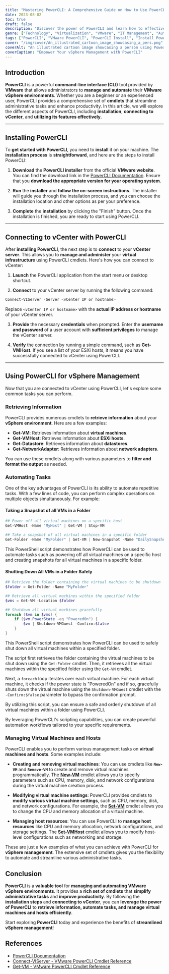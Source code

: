 ```yaml
---
title: "Mastering PowerCLI: A Comprehensive Guide on How to Use PowerCLI for Efficient vSphere Management"
date: 2023-08-02
toc: true
draft: false
description: "Discover the power of PowerCLI and learn how to effectively use it for managing your VMware vSphere environment, automating tasks, and maximizing productivity."
genre: ["Technology", "Virtualization", "VMware", "IT Management", "Automation", "Command-Line Interface", "Scripting", "System Administration", "Cloud Computing", "Datacenter Management"]
tags: ["PowerCLI", "VMware PowerCLI", "PowerCLI Install", "Install PowerCLI", "PowerCLI Download", "Download PowerCLI", "PowerCLI Connect to vCenter", "vSphere Management", "Virtual Machine Management", "Host Management", "Automation", "Scripting", "Virtualization", "vCenter Server", "ESXi Hosts", "Datastore Management", "Network Adapter Management", "Virtual Machine Creation", "Virtual Machine Removal", "Virtual Machine Settings", "Host Resources Management", "CPU Allocation", "Memory Allocation", "Storage Settings", "PowerCLI Examples", "PowerCLI Documentation", "IT Management", "System Administration", "Cloud Computing"]
cover: "/img/cover/An_illustrated_cartoon_image_showcasing_a_pers.png"
coverAlt: "An illustrated cartoon image showcasing a person using PowerCLI commands to manage virtual machines and hosts in a vSphere environment."
coverCaption: "Empower Your vSphere Management with PowerCLI"
---
```


## Introduction

**PowerCLI** is a powerful **command-line interface (CLI)** tool provided by **VMware** that allows administrators to **manage and automate** their **VMware vSphere environments**. Whether you are a beginner or an experienced user, PowerCLI provides a comprehensive set of **cmdlets** that streamline administrative tasks and enhance productivity. In this article, we will explore the different aspects of PowerCLI, including **installation**, **connecting to vCenter**, and **utilizing its features effectively**.

______

## Installing PowerCLI

To **get started with PowerCLI**, you need to **install** it on your machine. The **installation process** is **straightforward**, and here are the steps to install PowerCLI:

1. **Download** the **PowerCLI installer** from the official **VMware website**. You can find the download link in the [PowerCLI Documentation](https://code.vmware.com/web/dp/tool/vmware-powercli). Ensure that you **download the appropriate version for your operating system**.

2. **Run** the **installer** and **follow the on-screen instructions**. The installer will guide you through the installation process, and you can choose the installation location and other options as per your preference.

3. **Complete** the **installation** by clicking the "Finish" button. Once the installation is finished, you are ready to start using PowerCLI.

______

## Connecting to vCenter with PowerCLI

After **installing PowerCLI**, the next step is to **connect** to your **vCenter server**. This allows you to **manage and administer** your **virtual infrastructure** using PowerCLI cmdlets. Here's how you can connect to vCenter:

1. **Launch** the PowerCLI application from the start menu or desktop shortcut.

2. **Connect** to your vCenter server by running the following command:

```powershell
Connect-VIServer -Server <vCenter IP or hostname>
```

Replace `<vCenter IP or hostname>` with the **actual IP address or hostname** of your vCenter server.

3. **Provide** the necessary **credentials** when prompted. Enter the **username and password** of a user account with **sufficient privileges** to manage the vCenter server.

4. **Verify** the connection by running a simple command, such as **Get-VMHost**. If you see a list of your ESXi hosts, it means you have successfully connected to vCenter using PowerCLI.


______

## Using PowerCLI for vSphere Management

Now that you are connected to vCenter using PowerCLI, let's explore some common tasks you can perform.

### Retrieving Information

PowerCLI provides numerous cmdlets to **retrieve information** about your **vSphere environment**. Here are a few examples:

- **Get-VM**: Retrieves information about **virtual machines**.
- **Get-VMHost**: Retrieves information about **ESXi hosts**.
- **Get-Datastore**: Retrieves information about **datastores**.
- **Get-NetworkAdapter**: Retrieves information about **network adapters**.

You can use these cmdlets along with various parameters to **filter and format the output** as needed.

### Automating Tasks

One of the key advantages of PowerCLI is its ability to automate repetitive tasks. With a few lines of code, you can perform complex operations on multiple objects simultaneously. For example:

#### Taking a Snapshot of all VMs in a Folder

```PowerShell
## Power off all virtual machines on a specific host
Get-VMHost -Name "MyHost" | Get-VM | Stop-VM

## Take a snapshot of all virtual machines in a specific folder
Get-Folder -Name "MyFolder" | Get-VM | New-Snapshot -Name "DailySnapshot" -Description "Daily Backup"
```

This PowerShell script demonstrates how PowerCLI can be used to automate tasks such as powering off all virtual machines on a specific host and creating snapshots for all virtual machines in a specific folder.

#### Shutting Down All VMs in a Folder Safely

```PowerShell
## Retrieve the folder containing the virtual machines to be shutdown
$folder = Get-Folder -Name "MyFolder"

## Retrieve all virtual machines within the specified folder
$vms = Get-VM -Location $folder

## Shutdown all virtual machines gracefully
foreach ($vm in $vms) {
    if ($vm.PowerState -eq "PoweredOn") {
        $vm | Shutdown-VMGuest -Confirm:$false
    }
}
```

This PowerShell script demonstrates how PowerCLI can be used to safely shut down all virtual machines within a specified folder.

The script first retrieves the folder containing the virtual machines to be shut down using the `Get-Folder` cmdlet. Then, it retrieves all the virtual machines within the specified folder using the `Get-VM` cmdlet.

Next, a `foreach` loop iterates over each virtual machine. For each virtual machine, it checks if the power state is "PoweredOn" and if so, gracefully shuts down the virtual machine using the `Shutdown-VMGuest` cmdlet with the `-Confirm:$false` parameter to bypass the confirmation prompt.

By utilizing this script, you can ensure a safe and orderly shutdown of all virtual machines within a folder using PowerCLI.

By leveraging PowerCLI's scripting capabilities, you can create powerful automation workflows tailored to your specific requirements.

### Managing Virtual Machines and Hosts

PowerCLI enables you to perform various management tasks on **virtual machines and hosts**. Some examples include:

- **Creating and removing virtual machines**: You can use cmdlets like **`New-VM`** and **`Remove-VM`** to create and remove virtual machines programmatically. The **[New-VM](https://developer.vmware.com/docs/powercli/latest/vmware.vimautomation.core/commands/new-vm/#DefaultParameterSet)** cmdlet allows you to specify parameters such as CPU, memory, disk, and network configurations during the virtual machine creation process.

- **Modifying virtual machine settings**: PowerCLI provides cmdlets to **modify various virtual machine settings**, such as CPU, memory, disk, and network configurations. For example, the **[Set-VM](https://developer.vmware.com/docs/powercli/latest/vmware.vimautomation.core/commands/set-vm/#DefaultSet)** cmdlet allows you to change the CPU and memory allocation of a virtual machine.

- **Managing host resources**: You can use PowerCLI to **manage host resources** like CPU and memory allocation, network configurations, and storage settings. The **[Set-VMHost](https://vdc-repo.vmware.com/vmwb-repository/dcr-public/e7c1a32c-a3c6-4d7c-91bb-18a86a38daf7/12353298-ce6e-4d3f-bd8d-ab9f5ab044cc/doc/Set-VMHost.html)** cmdlet allows you to modify host-level configurations such as networking and storage.

These are just a few examples of what you can achieve with PowerCLI for **vSphere management**. The extensive set of cmdlets gives you the flexibility to automate and streamline various administrative tasks.

## Conclusion

**PowerCLI** is a **valuable tool** for **managing and automating VMware vSphere environments**. It provides a **rich set of cmdlets** that **simplify administrative tasks** and **improve productivity**. By following the **installation steps** and **connecting to vCenter**, you can **leverage the power of PowerCLI** to **retrieve information, automate tasks, and manage virtual machines and hosts efficiently**.

Start exploring **PowerCLI** today and experience the benefits of **streamlined vSphere management**!


## References
- [PowerCLI Documentation](https://code.vmware.com/web/dp/tool/vmware-powercli)
- [Connect-VIServer - VMware PowerCLI Cmdlet Reference](https://docs.vmware.com/en/VMware-PowerCLI/latest/VMware.VimAutomation.Core/Connect-VIServer.html)
- [Get-VM - VMware PowerCLI Cmdlet Reference](https://developer.vmware.com/docs/powercli/latest/vmware.vimautomation.core/commands/get-vm/#Default)